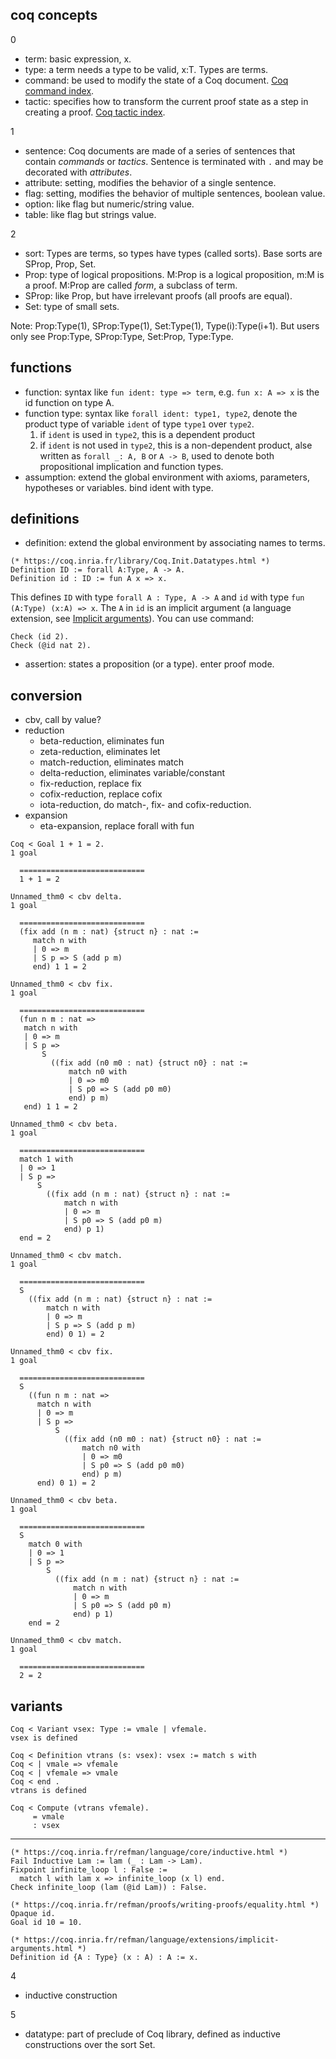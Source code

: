## coq concepts

0

- term: basic expression, x.
- type: a term needs a type to be valid, x:T. Types are terms.
- command: be used to modify the state of a Coq document. [Coq command index](https://coq.inria.fr/refman/coq-cmdindex.html#command-index).
- tactic: specifies how to transform the current proof state as a step in creating a proof. [Coq tactic index](https://coq.inria.fr/refman/coq-tacindex.html#tactic-index).

1

- sentence: Coq documents are made of a series of sentences that contain *commands* or *tactics*. Sentence is terminated with `.` and may be decorated with *attributes*.
- attribute: setting, modifies the behavior of a single sentence.
- flag: setting, modifies the behavior of multiple sentences, boolean value.
- option: like flag but numeric/string value.
- table: like flag but strings value.

2

- sort: Types are terms, so types have types (called sorts). Base sorts are SProp, Prop, Set.
- Prop: type of logical propositions. M:Prop is a logical proposition, m:M is a proof. M:Prop are called *form*, a subclass of term.
- SProp: like Prop, but have irrelevant proofs (all proofs are equal).
- Set: type of small sets.

Note: Prop:Type(1), SProp:Type(1), Set:Type(1), Type(i):Type(i+1). But users only see Prop:Type, SProp:Type, Set:Prop, Type:Type.

## functions

- function: syntax like `fun ident: type => term`, e.g. `fun x: A => x` is the id function on type A.
- function type: syntax like `forall ident: type1, type2`, denote the product type of variable `ident` of type `type1` over `type2`.
  1. if `ident` is used in `type2`, this is a dependent product
  2. if `ident` is not used in `type2`, this is a non-dependent product, alse written as `forall _: A, B` or `A -> B`, used to denote both propositional implication and function types.
- assumption: extend the global environment with axioms, parameters, hypotheses or variables. bind ident with type.

## definitions

- definition: extend the global environment by associating names to terms.

```coq
(* https://coq.inria.fr/library/Coq.Init.Datatypes.html *)
Definition ID := forall A:Type, A -> A.
Definition id : ID := fun A x => x.
```

This defines `ID` with type `forall A : Type, A -> A` and `id` with type `fun (A:Type) (x:A) => x`. The `A` in `id` is an implicit argument (a language extension, see [Implicit arguments](https://coq.inria.fr/refman/language/extensions/implicit-arguments.html#implicitarguments)). You can use command:

```
Check (id 2).
Check (@id nat 2).
```

- assertion: states a proposition (or a type). enter proof mode.

## conversion

- cbv, call by value?
- reduction
  * beta-reduction, eliminates fun
  * zeta-reduction, eliminates let
  * match-reduction, eliminates match
  * delta-reduction, eliminates variable/constant
  * fix-reduction, replace fix
  * cofix-reduction, replace cofix
  * iota-reduction, do match-, fix- and cofix-reduction.
- expansion
  * eta-expansion, replace forall with fun

```coq
Coq < Goal 1 + 1 = 2.
1 goal
  
  ============================
  1 + 1 = 2

Unnamed_thm0 < cbv delta.
1 goal
  
  ============================
  (fix add (n m : nat) {struct n} : nat :=
     match n with
     | 0 => m
     | S p => S (add p m)
     end) 1 1 = 2

Unnamed_thm0 < cbv fix.
1 goal
  
  ============================
  (fun n m : nat =>
   match n with
   | 0 => m
   | S p =>
       S
         ((fix add (n0 m0 : nat) {struct n0} : nat :=
             match n0 with
             | 0 => m0
             | S p0 => S (add p0 m0)
             end) p m)
   end) 1 1 = 2

Unnamed_thm0 < cbv beta.
1 goal
  
  ============================
  match 1 with
  | 0 => 1
  | S p =>
      S
        ((fix add (n m : nat) {struct n} : nat :=
            match n with
            | 0 => m
            | S p0 => S (add p0 m)
            end) p 1)
  end = 2

Unnamed_thm0 < cbv match.
1 goal
  
  ============================
  S
    ((fix add (n m : nat) {struct n} : nat :=
        match n with
        | 0 => m
        | S p => S (add p m)
        end) 0 1) = 2

Unnamed_thm0 < cbv fix.
1 goal
  
  ============================
  S
    ((fun n m : nat =>
      match n with
      | 0 => m
      | S p =>
          S
            ((fix add (n0 m0 : nat) {struct n0} : nat :=
                match n0 with
                | 0 => m0
                | S p0 => S (add p0 m0)
                end) p m)
      end) 0 1) = 2

Unnamed_thm0 < cbv beta.
1 goal
  
  ============================
  S
    match 0 with
    | 0 => 1
    | S p =>
        S
          ((fix add (n m : nat) {struct n} : nat :=
              match n with
              | 0 => m
              | S p0 => S (add p0 m)
              end) p 1)
    end = 2

Unnamed_thm0 < cbv match.
1 goal
  
  ============================
  2 = 2
```

## variants

```coq
Coq < Variant vsex: Type := vmale | vfemale.
vsex is defined

Coq < Definition vtrans (s: vsex): vsex := match s with
Coq < | vmale => vfemale
Coq < | vfemale => vmale
Coq < end .
vtrans is defined

Coq < Compute (vtrans vfemale).
     = vmale
     : vsex
```

----

```coq
(* https://coq.inria.fr/refman/language/core/inductive.html *)
Fail Inductive Lam := lam (_ : Lam -> Lam).
Fixpoint infinite_loop l : False :=
  match l with lam x => infinite_loop (x l) end.
Check infinite_loop (lam (@id Lam)) : False.
```

```coq
(* https://coq.inria.fr/refman/proofs/writing-proofs/equality.html *)
Opaque id.
Goal id 10 = 10.
```

```coq
(* https://coq.inria.fr/refman/language/extensions/implicit-arguments.html *)
Definition id {A : Type} (x : A) : A := x.
```

4

- inductive construction

5

- datatype: part of preclude of Coq library, defined as inductive constructions over the sort Set.
